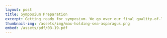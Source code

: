 ```yaml
---
layout: post
title: Symposium Preparation
excerpt: Getting ready for symposium. We go over our final quality-of-life and aesthetic changes, alongside the design evolution of our robot since October!
thumbnail-img: /assets/img/max-holding-sea-asparagus.png
embed: /assets/pdf/03-19.pdf
---
```

